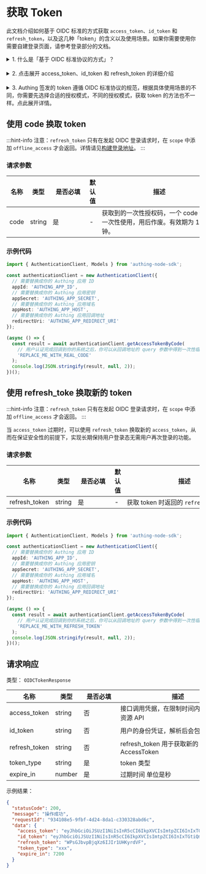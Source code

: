 # 获取 Token

<LastUpdated />

此文档介绍如何基于 OIDC 标准的方式获取 `access_token`、`id_token` 和 `refresh_token`，以及这几种「token」的含义以及使用场景。如果你需要使用你需要自建登录页面，请参考登录部分的文档。

<details>
<summary>1. 什么是「基于 OIDC 标准协议的方式」？</summary>

!!!include(reference/sdk/common/hosted_page_signin.md)!!!

</details>

<br>

<details>
<summary>2. 点击展开 access_token、id_token 和 refresh_token 的详细介绍</summary>

!!!include(reference/sdk/common/token_desc.md)!!!

</details>

<br>

<details>
<summary>3. Authing 签发的 token 遵循 OIDC 标准协议的规范，根据具体使用场景的不同，你需要先选择合适的授权模式，不同的授权模式，获取 token 的方法也不一样。点此展开详情。</summary>

!!!include(reference/sdk/common/grant_type_desc.md)!!!

</details>

## 使用 code 换取 token

:::hint-info
注意：`refresh_token` 只有在发起 OIDC 登录请求时，在 `scope` 中添加 `offline_access` 才会返回。详情请见[构建登录地址](../登录/build-authorize-url.md)。
:::

### 请求参数

| 名称 | 类型   | <div style="width:80px">是否必填</div> | 默认值 | <div style="width:300px">描述</div>                                          | <div style="width:200px"></div>示例值</div> |
| ---- | ------ | -------------------------------------- | ------ | ---------------------------------------------------------------------------- | ------------------------------------------- |
| code | string | 是                                     | -      | 获取到的一次性授权码，一个 code 仅限一次性使用，用后作废。有效期为 10 分钟。 | `some-randon-string`                        |

### 示例代码

```typescript
import { AuthenticationClient, Models } from 'authing-node-sdk';

const authenticationClient = new AuthenticationClient({
  // 需要替换成你的 Authing 应用 ID
  appId: 'AUTHING_APP_ID',
  // 需要替换成你的 Authing 应用密钥
  appSecret: 'AUTHING_APP_SECRET',
  // 需要替换成你的 Authing 应用域名
  appHost: 'AUTHING_APP_HOST',
  // 需要替换成你的 Authing 应用回调地址
  redirectUri: 'AUTHING_APP_REDIRECT_URI'
});

(async () => {
  const result = await authenticationClient.getAccessTokenByCode(
    // 用户认证完成回调到你的系统之后，你可以从回调地址的 query 参数中得到一次性临时凭证
    'REPLACE_ME_WITH_REAL_CODE'
  );
  console.log(JSON.stringify(result, null, 2));
})();
```

## 使用 refresh_toke 换取新的 token

:::hint-info
注意：`refresh_token` 只有在发起 OIDC 登录请求时，在 `scope` 中添加 `offline_access` 才会返回。
:::

当 `access_token` 过期时，可以使用 `refresh_token` 换取新的 `access_token`，从而在保证安全性的前提下，实现长期保持用户登录态无需用户再次登录的功能。

### 请求参数

| 名称          | 类型   | <div style="width:80px">是否必填</div> | 默认值 | <div style="width:300px">描述</div>   | <div style="width:200px"></div>示例值</div> |
| ------------- | ------ | -------------------------------------- | ------ | ------------------------------------- | ------------------------------------------- |
| refresh_token | string | 是                                     | -      | 获取 token 时返回的 `refresh_token`。 | `some-randon-string`                        |

### 示例代码

```typescript
import { AuthenticationClient, Models } from 'authing-node-sdk';

const authenticationClient = new AuthenticationClient({
  // 需要替换成你的 Authing 应用 ID
  appId: 'AUTHING_APP_ID',
  // 需要替换成你的 Authing 应用密钥
  appSecret: 'AUTHING_APP_SECRET',
  // 需要替换成你的 Authing 应用域名
  appHost: 'AUTHING_APP_HOST',
  // 需要替换成你的 Authing 应用回调地址
  redirectUri: 'AUTHING_APP_REDIRECT_URI'
});

(async () => {
  const result = await authenticationClient.getAccessTokenByCode(
    // 用户认证完成回调到你的系统之后，你可以从回调地址的 query 参数中得到一次性临时凭证
    'REPLACE_ME_WITH_REFRESH_TOKEN'
  );
  console.log(JSON.stringify(result, null, 2));
})();
```

## 请求响应

类型： `OIDCTokenResponse`

| 名称          | 类型   | <div style="width:80px">是否必填</div> | <div style="width:300px">描述</div>          | <div style="width:200px">示例值</div>                                                                                                                                                                                                                                                                                                                                                                                                                                                                                                                                                                                                                                                                                                                                           |
| ------------- | ------ | -------------------------------------- | -------------------------------------------- | ------------------------------------------------------------------------------------------------------------------------------------------------------------------------------------------------------------------------------------------------------------------------------------------------------------------------------------------------------------------------------------------------------------------------------------------------------------------------------------------------------------------------------------------------------------------------------------------------------------------------------------------------------------------------------------------------------------------------------------------------------------------------------- |
| access_token  | string | 否                                     | 接口调用凭据，在限制时间内被授权访问资源 API | `eyJhbGciOiJSUzI1NiIsInR5cCI6IkpXVCIsImtpZCI6InIxTGtiQm8zOTI1UmIyWkZGckt5VTNNVmV4OVQyODE3S3gwdmJpNmlfS2MifQ.eyJqdGkiOiJ4R01uczd5cmNFckxiakNRVW9US1MiLCJzdWIiOiI1YzlmNzVjN2NjZjg3YjA1YTkyMWU5YjAiLCJpc3MiOiJodHRwczovL2F1dGhpbmcuY24iLCJpYXQiOjE1NTQ1Mzc4NjksImV4cCI6MTU1NDU0MTQ2OSwic2NvcGUiOiJvcGVuaWQgcHJvZmlsZSBvZmZsaW5lX2FjY2VzcyBwaG9uZSBlbWFpbCIsImF1ZCI6IjVjYTc2NWUzOTMxOTRkNTg5MWRiMTkyNyJ9.wX05OAgYuXeYM7zCxhrkvTO_taqxrCTG_L2ImDmQjMml6E3GXjYA9EFK0NfWquUI2mdSMAqohX-ndffN0fa5cChdcMJEm3XS9tt6-_zzhoOojK-q9MHF7huZg4O1587xhSofxs-KS7BeYxEHKn_10tAkjEIo9QtYUE7zD7JXwGUsvfMMjOqEVW6KuY3ZOmIq_ncKlB4jvbdrduxy1pbky_kvzHWlE9El_N5qveQXyuvNZVMSIEpw8_y5iSxPxKfrVwGY7hBaF40Oph-d2PO7AzKvxEVMamzLvMGBMaRAP_WttBPAUSqTU5uMXwMafryhGdIcQVsDPcGNgMX6E1jzLA`                    |
| id_token      | string | 否                                     | 用户的身份凭证，解析后会包含用户信息         | `eyJhbGciOiJSUzI1NiIsInR5cCI6IkpXVCIsImtpZCI6InIxTGtiQm8zOTI1UmIyWkZGckt5VTNNVmV4OVQyODE3S3gwdmJpNmlfS2MifQ.eyJzdWIiOiI1YzlmNzVjN2NjZjg3YjA1YTkyMWU5YjAiLCJub25jZSI6IjIyMTIxIiwiYXRfaGFzaCI6Ik5kbW9iZVBZOEFFaWQ2T216MzIyOXciLCJzaWQiOiI1ODM2NzllNC1lYWM5LTRjNDEtOGQxMS1jZWFkMmE5OWQzZWIiLCJhdWQiOiI1Y2E3NjVlMzkzMTk0ZDU4OTFkYjE5MjciLCJleHAiOjE1NTQ1NDE0NjksImlhdCI6MTU1NDUzNzg2OSwiaXNzIjoiaHR0cHM6Ly9hdXRoaW5nLmNuIn0.IQi5FRHO756e_eAmdAs3OnFMU7QuP-XtrbwCZC1gJntevYJTltEg1CLkG7eVhdi_g5MJV1c0pNZ_xHmwS0R-E4lAXcc1QveYKptnMroKpBWs5mXwoOiqbrjKEmLMaPgRzCOdLiSdoZuQNw_z-gVhFiMNxI055TyFJdXTNtExt1O3KmwqanPNUi6XyW43bUl29v_kAvKgiOB28f3I0fB4EsiZjxp1uxHQBaDeBMSPaRVWQJcIjAJ9JLgkaDt1j7HZ2a1daWZ4HPzifDuDfi6_Ob1ZL40tWEC7xdxHlCEWJ4pUIsDjvScdQsez9aV_xMwumw3X4tgUIxFOCNVEvr73Fg` |
| refresh_token | string | 否                                     | refresh_token 用于获取新的 AccessToken       | `WPsGJbvpBjqXz6IJIr1UHKyrdVF`                                                                                                                                                                                                                                                                                                                                                                                                                                                                                                                                                                                                                                                                                                                                                   |
| token_type    | string | 是                                     | token 类型                                   | `xxx`                                                                                                                                                                                                                                                                                                                                                                                                                                                                                                                                                                                                                                                                                                                                                                           |
| expire_in     | number | 是                                     | 过期时间 单位是秒                            | `7200`                                                                                                                                                                                                                                                                                                                                                                                                                                                                                                                                                                                                                                                                                                                                                                          |

示例结果：

```json
{
  "statusCode": 200,
  "message": "操作成功",
  "requestId": "934108e5-9fbf-4d24-8da1-c330328abd6c",
  "data": {
    "access_token": "eyJhbGciOiJSUzI1NiIsInR5cCI6IkpXVCIsImtpZCI6InIxTGtiQm8zOTI1UmIyWkZGckt5VTNNVmV4OVQyODE3S3gwdmJpNmlfS2MifQ.eyJqdGkiOiJ4R01uczd5cmNFckxiakNRVW9US1MiLCJzdWIiOiI1YzlmNzVjN2NjZjg3YjA1YTkyMWU5YjAiLCJpc3MiOiJodHRwczovL2F1dGhpbmcuY24iLCJpYXQiOjE1NTQ1Mzc4NjksImV4cCI6MTU1NDU0MTQ2OSwic2NvcGUiOiJvcGVuaWQgcHJvZmlsZSBvZmZsaW5lX2FjY2VzcyBwaG9uZSBlbWFpbCIsImF1ZCI6IjVjYTc2NWUzOTMxOTRkNTg5MWRiMTkyNyJ9.wX05OAgYuXeYM7zCxhrkvTO_taqxrCTG_L2ImDmQjMml6E3GXjYA9EFK0NfWquUI2mdSMAqohX-ndffN0fa5cChdcMJEm3XS9tt6-_zzhoOojK-q9MHF7huZg4O1587xhSofxs-KS7BeYxEHKn_10tAkjEIo9QtYUE7zD7JXwGUsvfMMjOqEVW6KuY3ZOmIq_ncKlB4jvbdrduxy1pbky_kvzHWlE9El_N5qveQXyuvNZVMSIEpw8_y5iSxPxKfrVwGY7hBaF40Oph-d2PO7AzKvxEVMamzLvMGBMaRAP_WttBPAUSqTU5uMXwMafryhGdIcQVsDPcGNgMX6E1jzLA",
    "id_token": "eyJhbGciOiJSUzI1NiIsInR5cCI6IkpXVCIsImtpZCI6InIxTGtiQm8zOTI1UmIyWkZGckt5VTNNVmV4OVQyODE3S3gwdmJpNmlfS2MifQ.eyJzdWIiOiI1YzlmNzVjN2NjZjg3YjA1YTkyMWU5YjAiLCJub25jZSI6IjIyMTIxIiwiYXRfaGFzaCI6Ik5kbW9iZVBZOEFFaWQ2T216MzIyOXciLCJzaWQiOiI1ODM2NzllNC1lYWM5LTRjNDEtOGQxMS1jZWFkMmE5OWQzZWIiLCJhdWQiOiI1Y2E3NjVlMzkzMTk0ZDU4OTFkYjE5MjciLCJleHAiOjE1NTQ1NDE0NjksImlhdCI6MTU1NDUzNzg2OSwiaXNzIjoiaHR0cHM6Ly9hdXRoaW5nLmNuIn0.IQi5FRHO756e_eAmdAs3OnFMU7QuP-XtrbwCZC1gJntevYJTltEg1CLkG7eVhdi_g5MJV1c0pNZ_xHmwS0R-E4lAXcc1QveYKptnMroKpBWs5mXwoOiqbrjKEmLMaPgRzCOdLiSdoZuQNw_z-gVhFiMNxI055TyFJdXTNtExt1O3KmwqanPNUi6XyW43bUl29v_kAvKgiOB28f3I0fB4EsiZjxp1uxHQBaDeBMSPaRVWQJcIjAJ9JLgkaDt1j7HZ2a1daWZ4HPzifDuDfi6_Ob1ZL40tWEC7xdxHlCEWJ4pUIsDjvScdQsez9aV_xMwumw3X4tgUIxFOCNVEvr73Fg",
    "refresh_token": "WPsGJbvpBjqXz6IJIr1UHKyrdVF",
    "token_type": "xxx",
    "expire_in": 7200
  }
}
```
